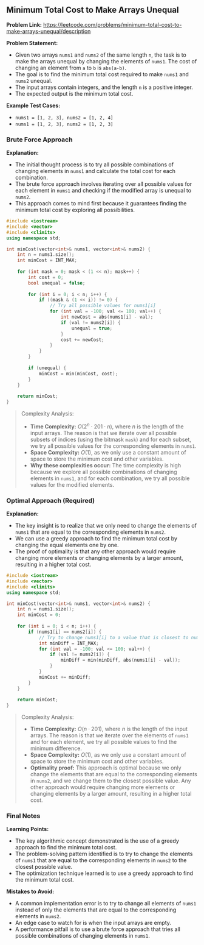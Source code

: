 ## Minimum Total Cost to Make Arrays Unequal

**Problem Link:** https://leetcode.com/problems/minimum-total-cost-to-make-arrays-unequal/description

**Problem Statement:**
- Given two arrays `nums1` and `nums2` of the same length `n`, the task is to make the arrays unequal by changing the elements of `nums1`. The cost of changing an element from `a` to `b` is `abs(a-b)`.
- The goal is to find the minimum total cost required to make `nums1` and `nums2` unequal.
- The input arrays contain integers, and the length `n` is a positive integer.
- The expected output is the minimum total cost.

**Example Test Cases:**
- `nums1 = [1, 2, 3], nums2 = [1, 2, 4]`
- `nums1 = [1, 2, 3], nums2 = [1, 2, 3]`

### Brute Force Approach

**Explanation:**
- The initial thought process is to try all possible combinations of changing elements in `nums1` and calculate the total cost for each combination.
- The brute force approach involves iterating over all possible values for each element in `nums1` and checking if the modified array is unequal to `nums2`.
- This approach comes to mind first because it guarantees finding the minimum total cost by exploring all possibilities.

```cpp
#include <iostream>
#include <vector>
#include <climits>
using namespace std;

int minCost(vector<int>& nums1, vector<int>& nums2) {
    int n = nums1.size();
    int minCost = INT_MAX;
    
    for (int mask = 0; mask < (1 << n); mask++) {
        int cost = 0;
        bool unequal = false;
        
        for (int i = 0; i < n; i++) {
            if ((mask & (1 << i)) != 0) {
                // Try all possible values for nums1[i]
                for (int val = -100; val <= 100; val++) {
                    int newCost = abs(nums1[i] - val);
                    if (val != nums2[i]) {
                        unequal = true;
                    }
                    cost += newCost;
                }
            }
        }
        
        if (unequal) {
            minCost = min(minCost, cost);
        }
    }
    
    return minCost;
}
```

> Complexity Analysis:
> - **Time Complexity:** $O(2^n \cdot 201 \cdot n)$, where $n$ is the length of the input arrays. The reason is that we iterate over all possible subsets of indices (using the bitmask `mask`) and for each subset, we try all possible values for the corresponding elements in `nums1`.
> - **Space Complexity:** $O(1)$, as we only use a constant amount of space to store the minimum cost and other variables.
> - **Why these complexities occur:** The time complexity is high because we explore all possible combinations of changing elements in `nums1`, and for each combination, we try all possible values for the modified elements.

### Optimal Approach (Required)

**Explanation:**
- The key insight is to realize that we only need to change the elements of `nums1` that are equal to the corresponding elements in `nums2`.
- We can use a greedy approach to find the minimum total cost by changing the equal elements one by one.
- The proof of optimality is that any other approach would require changing more elements or changing elements by a larger amount, resulting in a higher total cost.

```cpp
#include <iostream>
#include <vector>
#include <climits>
using namespace std;

int minCost(vector<int>& nums1, vector<int>& nums2) {
    int n = nums1.size();
    int minCost = 0;
    
    for (int i = 0; i < n; i++) {
        if (nums1[i] == nums2[i]) {
            // Try to change nums1[i] to a value that is closest to nums2[i]
            int minDiff = INT_MAX;
            for (int val = -100; val <= 100; val++) {
                if (val != nums2[i]) {
                    minDiff = min(minDiff, abs(nums1[i] - val));
                }
            }
            minCost += minDiff;
        }
    }
    
    return minCost;
}
```

> Complexity Analysis:
> - **Time Complexity:** $O(n \cdot 201)$, where $n$ is the length of the input arrays. The reason is that we iterate over the elements of `nums1` and for each element, we try all possible values to find the minimum difference.
> - **Space Complexity:** $O(1)$, as we only use a constant amount of space to store the minimum cost and other variables.
> - **Optimality proof:** This approach is optimal because we only change the elements that are equal to the corresponding elements in `nums2`, and we change them to the closest possible value. Any other approach would require changing more elements or changing elements by a larger amount, resulting in a higher total cost.

### Final Notes

**Learning Points:**
- The key algorithmic concept demonstrated is the use of a greedy approach to find the minimum total cost.
- The problem-solving pattern identified is to try to change the elements of `nums1` that are equal to the corresponding elements in `nums2` to the closest possible value.
- The optimization technique learned is to use a greedy approach to find the minimum total cost.

**Mistakes to Avoid:**
- A common implementation error is to try to change all elements of `nums1` instead of only the elements that are equal to the corresponding elements in `nums2`.
- An edge case to watch for is when the input arrays are empty.
- A performance pitfall is to use a brute force approach that tries all possible combinations of changing elements in `nums1`.